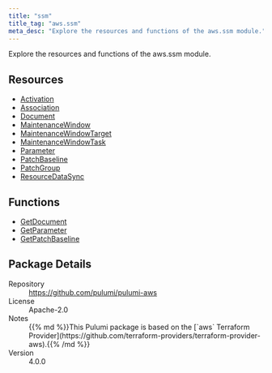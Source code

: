 ```yaml
---
title: "ssm"
title_tag: "aws.ssm"
meta_desc: "Explore the resources and functions of the aws.ssm module."
---
```


<!-- WARNING: this file was generated by Pulumi Docs Generator. -->
<!-- Do not edit by hand unless you're certain you know what you are doing! -->

Explore the resources and functions of the aws.ssm module.

<h2 id="resources">Resources</h2>
<ul class="api">
    <li><a href="activation" title="Activation"><span class="symbol resource"></span>Activation</a></li>
    <li><a href="association" title="Association"><span class="symbol resource"></span>Association</a></li>
    <li><a href="document" title="Document"><span class="symbol resource"></span>Document</a></li>
    <li><a href="maintenancewindow" title="MaintenanceWindow"><span class="symbol resource"></span>MaintenanceWindow</a></li>
    <li><a href="maintenancewindowtarget" title="MaintenanceWindowTarget"><span class="symbol resource"></span>MaintenanceWindowTarget</a></li>
    <li><a href="maintenancewindowtask" title="MaintenanceWindowTask"><span class="symbol resource"></span>MaintenanceWindowTask</a></li>
    <li><a href="parameter" title="Parameter"><span class="symbol resource"></span>Parameter</a></li>
    <li><a href="patchbaseline" title="PatchBaseline"><span class="symbol resource"></span>PatchBaseline</a></li>
    <li><a href="patchgroup" title="PatchGroup"><span class="symbol resource"></span>PatchGroup</a></li>
    <li><a href="resourcedatasync" title="ResourceDataSync"><span class="symbol resource"></span>ResourceDataSync</a></li>
</ul>

<h2 id="functions">Functions</h2>
<ul class="api">
    <li><a href="getdocument" title="GetDocument"><span class="symbol function"></span>GetDocument</a></li>
    <li><a href="getparameter" title="GetParameter"><span class="symbol function"></span>GetParameter</a></li>
    <li><a href="getpatchbaseline" title="GetPatchBaseline"><span class="symbol function"></span>GetPatchBaseline</a></li>
</ul>

<h2 id="package-details">Package Details</h2>
<dl class="package-details">
	<dt>Repository</dt>
	<dd><a href="https://github.com/pulumi/pulumi-aws">https://github.com/pulumi/pulumi-aws</a></dd>
	<dt>License</dt>
	<dd>Apache-2.0</dd>
	<dt>Notes</dt>
	<dd>{{% md %}}This Pulumi package is based on the [`aws` Terraform Provider](https://github.com/terraform-providers/terraform-provider-aws).{{% /md %}}</dd>
	<dt>Version</dt>
	<dd>4.0.0</dd>
</dl>

